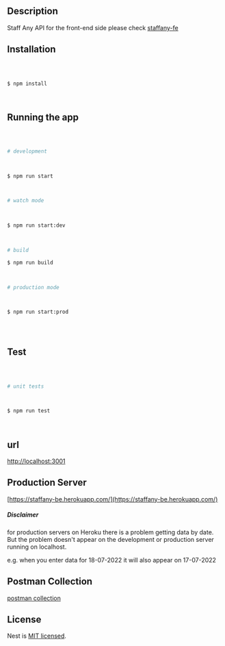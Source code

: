 
## Description

  

Staff Any API for the front-end side please check [staffany-fe](https://github.com/phaizt/staffany-fe)

  

  

## Installation

  

  

```bash

  

$ npm install

  

```

  

  

## Running the app

  

  

```bash

  

# development

  

$ npm run start

  

# watch mode

  

$ npm run start:dev

  

# build

$ npm run build

  

# production mode

  

$ npm run start:prod

  
  

```

  

  

## Test

  

  

```bash

  

# unit tests

  

$ npm run test

  

```

  

## url

[http://localhost:3001](http://localhost:3001)

  

## Production Server

[https://staffany-be.herokuapp.com/](https://staffany-be.herokuapp.com/)

  

##### Disclaimer

for production servers on Heroku there is a problem getting data by date. But the problem doesn't appear on the development or production server running on localhost.

  

e.g. when you enter data for 18-07-2022 it will also appear on 17-07-2022

  

## Postman Collection

[postman collection](https://www.getpostman.com/collections/58d5f3803c9f7fd9e20d)

  

## License

  

  

Nest is [MIT licensed](LICENSE).
